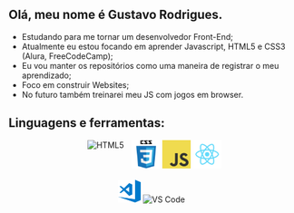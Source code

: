 ## Olá, meu nome é Gustavo Rodrigues.

- Estudando para me tornar um desenvolvedor Front-End;
- Atualmente eu estou focando em aprender Javascript, HTML5 e CSS3 (Alura, FreeCodeCamp);
- Eu vou manter os repositórios como uma maneira de registrar o meu aprendizado;
- Foco em construir Websites;
- No futuro também treinarei meu JS com jogos em browser.


## Linguagens e ferramentas:
<p align="center">  
  <img src="https://camo.githubusercontent.com/11d10049389cecb432acb1651bf346e46a69db676911bcceffaf59ab0ff7c5bd/68747470733a2f2f776f726c64766563746f726c6f676f2e636f6d2f6c6f676f732f68746d6c352e737667" alt="HTML5" height="50" style="vertical-align:top; margin-left:10px;">       
  <img src="https://raw.githubusercontent.com/github/explore/80688e429a7d4ef2fca1e82350fe8e3517d3494d/topics/css/css.png" alt="HTML5" height="50" style="vertical-align:top; margin-left:10px;">  
  <img src="https://raw.githubusercontent.com/github/explore/80688e429a7d4ef2fca1e82350fe8e3517d3494d/topics/javascript/javascript.png" alt="Javascript" height="50">
  <img src="https://raw.githubusercontent.com/github/explore/80688e429a7d4ef2fca1e82350fe8e3517d3494d/topics/react/react.png" alt="Javascript" height="50">  
  <br>
  <br>
  <img src="https://raw.githubusercontent.com/github/explore/80688e429a7d4ef2fca1e82350fe8e3517d3494d/topics/visual-studio-code/visual-studio-code.png" alt="VS Code" height="40">
  <img src="https://raw.githubusercontent.com/jmnote/z-icons/master/svg/github.svg" alt="VS Code" height="40">
</p>
